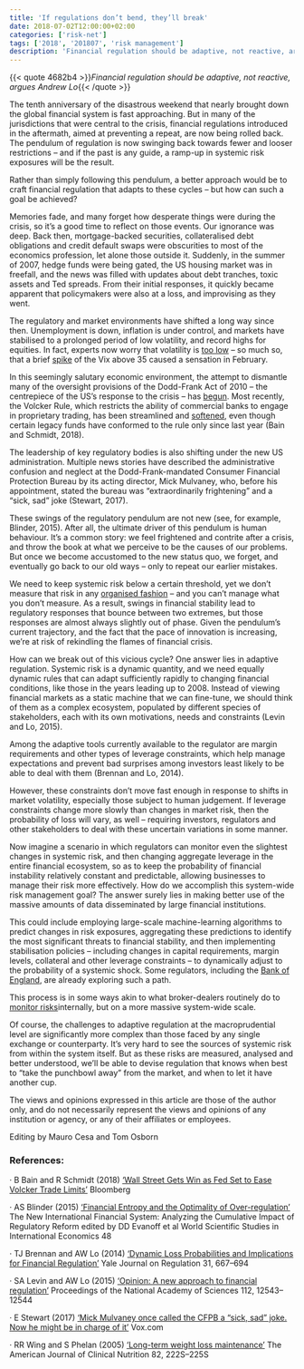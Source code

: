 ```yaml
---
title: 'If regulations don’t bend, they’ll break'
date: 2018-07-02T12:00:00+02:00
categories: ['risk-net']
tags: ['2018', '201807', 'risk management']
description: 'Financial regulation should be adaptive, not reactive, argues Andrew Lo'
---
```


{{< quote 4682b4 >}}_Financial regulation should be adaptive, not reactive, argues Andrew Lo_{{< /quote >}}

The tenth anniversary of the disastrous weekend that nearly brought down the global financial system is fast approaching. But in many of the jurisdictions that were central to the crisis, financial regulations introduced in the aftermath, aimed at preventing a repeat, are now being rolled back. The pendulum of regulation is now swinging back towards fewer and looser restrictions – and if the past is any guide, a ramp-up in systemic risk exposures will be the result.

Rather than simply following this pendulum, a better approach would be to craft financial regulation that adapts to these cycles – but how can such a goal be achieved?

Memories fade, and many forget how desperate things were during the crisis, so it’s a good time to reflect on those events. Our ignorance was deep. Back then, mortgage-backed securities, collateralised debt obligations and credit default swaps were obscurities to most of the economics profession, let alone those outside it. Suddenly, in the summer of 2007, hedge funds were being gated, the US housing market was in freefall, and the news was filled with updates about debt tranches, toxic assets and Ted spreads. From their initial responses, it quickly became apparent that policymakers were also at a loss, and improvising as they went.

The regulatory and market environments have shifted a long way since then. Unemployment is down, inflation is under control, and markets have stabilised to a prolonged period of low volatility, and record highs for equities. In fact, experts now worry that volatility is [too low](http://www.risk.net/risk-management/5377156/review-of-2017-all-sorts-of-volatility-bar-one) – so much so, that a brief [spike](http://www.risk.net/derivatives/5416126/volatility-trap-how-gamma-roused-a-market-monster) of the Vix above 35 caused a sensation in February.

In this seemingly salutary economic environment, the attempt to dismantle many of the oversight provisions of the Dodd-Frank Act of 2010 – the centrepiece of the US’s response to the crisis – has [begun](http://www.risk.net/regulation/dodd-frank-act/3911956/executive-disorder-little-threat-to-dodd-frank-from-trump-memos). Most recently, the Volcker Rule, which restricts the ability of commercial banks to engage in proprietary trading, has been streamlined and [softened](http://www.risk.net/regulation/5671256/volcker-rule-revisions-may-complicate-compliance-experts-warn), even though certain legacy funds have conformed to the rule only since last year (Bain and Schmidt, 2018).

The leadership of key regulatory bodies is also shifting under the new US administration. Multiple news stories have described the administrative confusion and neglect at the Dodd-Frank-mandated Consumer Financial Protection Bureau by its acting director, Mick Mulvaney, who, before his appointment, stated the bureau was “extraordinarily frightening” and a “sick, sad” joke (Stewart, 2017).

These swings of the regulatory pendulum are not new (see, for example, Blinder, 2015). After all, the ultimate driver of this pendulum is human behaviour. It’s a common story: we feel frightened and contrite after a crisis, and throw the book at what we perceive to be the causes of our problems. But once we become accustomed to the new status quo, we forget, and eventually go back to our old ways – only to repeat our earlier mistakes.

We need to keep systemic risk below a certain threshold, yet we don’t measure that risk in any [organised fashion](https://www.risk.net/risk-management/5346801/fishing-for-sifis-row-over-nobel-laureates-risk-model) – and you can’t manage what you don’t measure. As a result, swings in financial stability lead to regulatory responses that bounce between two extremes, but those responses are almost always slightly out of phase. Given the pendulum’s current trajectory, and the fact that the pace of innovation is increasing, we’re at risk of rekindling the flames of financial crisis.

How can we break out of this vicious cycle? One answer lies in adaptive regulation. Systemic risk is a dynamic quantity, and we need equally dynamic rules that can adapt sufficiently rapidly to changing financial conditions, like those in the years leading up to 2008. Instead of viewing financial markets as a static machine that we can fine-tune, we should think of them as a complex ecosystem, populated by different species of stakeholders, each with its own motivations, needs and constraints (Levin and Lo, 2015).

Among the adaptive tools currently available to the regulator are margin requirements and other types of leverage constraints, which help manage expectations and prevent bad surprises among investors least likely to be able to deal with them (Brennan and Lo, 2014).

However, these constraints don’t move fast enough in response to shifts in market volatility, especially those subject to human judgement. If leverage constraints change more slowly than changes in market risk, then the probability of loss will vary, as well – requiring investors, regulators and other stakeholders to deal with these uncertain variations in some manner.

Now imagine a scenario in which regulators can monitor even the slightest changes in systemic risk, and then changing aggregate leverage in the entire financial ecosystem, so as to keep the probability of financial instability relatively constant and predictable, allowing businesses to manage their risk more effectively. How do we accomplish this system-wide risk management goal? The answer surely lies in making better use of the massive amounts of data disseminated by large financial institutions.

This could include employing large-scale machine-learning algorithms to predict changes in risk exposures, aggregating these predictions to identify the most significant threats to financial stability, and then implementing stabilisation policies – including changes in capital requirements, margin levels, collateral and other leverage constraints – to dynamically adjust to the probability of a systemic shock. Some regulators, including the [Bank of England](https://www.bankofengland.co.uk/-/media/boe/files/working-paper/2017/machine-learning-at-central-banks.pdf?la=en&hash=EF5C4AC6E7D7BDC1D68A4BD865EEF3D7EE5D7806), are already exploring such a path.

This process is in some ways akin to what broker-dealers routinely do to [monitor risks](http://www.risk.net/risk-magazine/news/2480360/jp-morgan-to-join-goldman-in-opening-up-risk-system)internally, but on a more massive system-wide scale.

Of course, the challenges to adaptive regulation at the macroprudential level are significantly more complex than those faced by any single exchange or counterparty. It’s very hard to see the sources of systemic risk from within the system itself. But as these risks are measured, analysed and better understood, we’ll be able to devise regulation that knows when best to “take the punchbowl away” from the market, and when to let it have another cup.

The views and opinions expressed in this article are those of the author only, and do not necessarily represent the views and opinions of any institution or agency, or any of their affiliates or employees.

Editing by Mauro Cesa and Tom Osborn

### References:

·       B Bain and R Schmidt (2018) [‘Wall Street Gets Win as Fed Set to Ease Volcker Trade Limits’](https://www.bloomberg.com/news/articles/2018-05-30/fed-releases-proposal-for-easing-volcker-rule-trading-limits) Bloomberg

·       AS Blinder (2015) [‘Financial Entropy and the Optimality of Over-regulation’](https://www.worldscientific.com/doi/abs/10.1142/9789814678339_0001) The New International Financial System: Analyzing the Cumulative Impact of Regulatory Reform edited by DD Evanoff et al World Scientific Studies in International Economics 48

·       TJ Brennan and AW Lo (2014) [‘Dynamic Loss Probabilities and Implications for Financial Regulation’](https://pdfs.semanticscholar.org/bda5/44c548dfa03c3e269f649fb117f76b3f716b.pdf) Yale Journal on Regulation 31, 667–694

·       SA Levin and AW Lo (2015) [‘Opinion: A new approach to financial regulation’](http://www.pnas.org/content/pnas/112/41/12543.full.pdf) Proceedings of the National Academy of Sciences 112, 12543–12544

·       E Stewart (2017) [‘Mick Mulvaney once called the CFPB a “sick, sad” joke. Now he might be in charge of it’](https://www.vox.com/policy-and-politics/2017/11/16/16667266/mick-mulvaney-cfpb-cordray-omb-joke) Vox.com

·       RR Wing and S Phelan (2005) [‘Long-term weight loss maintenance’](https://academic.oup.com/ajcn/article/82/1/222S/4863393) The American Journal of Clinical Nutrition 82, 222S–225S

